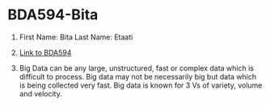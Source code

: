 # BDA594-Bita
1. First Name: Bita
  Last Name: Etaati

2. [Link to BDA594](https://sdsu.instructure.com/courses/113151)

3. Big Data can be any large, unstructured, fast or complex data which is difficult to process. Big data may not be necessarily big but data which is being collected very fast. Big data is known for 3 Vs of variety, volume and velocity. 
